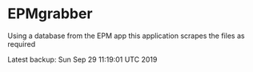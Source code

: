 # EPMgrabber
Using a database from the EPM app this application scrapes the files as required


Latest backup: Sun Sep 29 11:19:01 UTC 2019
